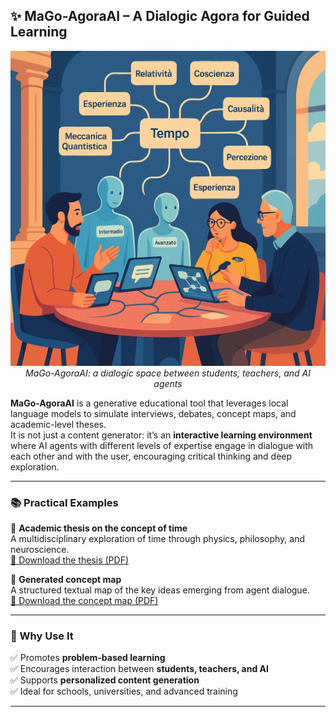 ## ✨ MaGo-AgoraAI – A Dialogic Agora for Guided Learning

<p align="center">
  <img src="/examples/progetto_agoraAI.png" width="600"/><br>
  <em>MaGo-AgoraAI: a dialogic space between students, teachers, and AI agents</em>
</p>

**MaGo-AgoraAI** is a generative educational tool that leverages local language models to simulate interviews, debates, concept maps, and academic-level theses.  
It is not just a content generator: it’s an **interactive learning environment** where AI agents with different levels of expertise engage in dialogue with each other and with the user, encouraging critical thinking and deep exploration.

---

### 📚 Practical Examples

🔹 **Academic thesis on the concept of time**  
A multidisciplinary exploration of time through physics, philosophy, and neuroscience.  
[📄 Download the thesis (PDF)](./examples/tesina_tempo.pdf)

🔹 **Generated concept map**  
A structured textual map of the key ideas emerging from agent dialogue.  
[🧠 Download the concept map (PDF)](./examples/mappa_concettuale_tempo.pdf)

---

### 🧠 Why Use It

✅ Promotes **problem-based learning**  
✅ Encourages interaction between **students, teachers, and AI**  
✅ Supports **personalized content generation**  
✅ Ideal for schools, universities, and advanced training

---


